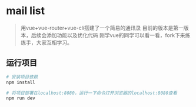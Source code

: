 # mail list 

> 用vue+vue-router+vue-cli搭建了一个简易的通讯录
> 目前的版本是第一版本，后续会添加功能以及优化代码
> 刚学vue的同学可以看一看，fork下来练练手，大家互相学习。

## 运行项目

``` bash
# 安装项目依赖
npm install

# 将项目部署在localhost:8080，运行一下命令打开浏览器的localhost:8080查看
npm run dev 
```

